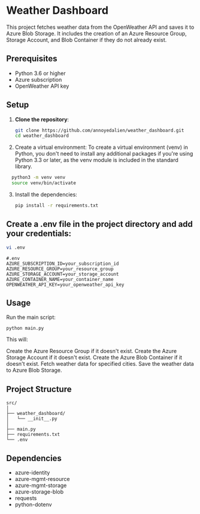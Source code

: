 # Weather Dashboard

This project fetches weather data from the OpenWeather API and saves it to Azure Blob Storage. It includes the creation of an Azure Resource Group, Storage Account, and Blob Container if they do not already exist.

## Prerequisites

- Python 3.6 or higher
- Azure subscription
- OpenWeather API key

## Setup

1. **Clone the repository**:
   ```bash
   git clone https://github.com/annoyedalien/weather_dashboard.git
   cd weather_dashboard
   ```
2. Create a virtual environment:
To create a virtual environment (venv) in Python, you don't need to install any additional packages if you're using Python 3.3 or later, as the venv module is included in the standard library. 
  ```bash
    python3 -m venv venv
    source venv/bin/activate
   ```
3. Install the dependencies:
    ```bash
    pip install -r requirements.txt
    ```
## Create a .env file in the project directory and add your credentials:
```bash
vi .env
```
```
#.env
AZURE_SUBSCRIPTION_ID=your_subscription_id
AZURE_RESOURCE_GROUP=your_resource_group
AZURE_STORAGE_ACCOUNT=your_storage_account
AZURE_CONTAINER_NAME=your_container_name
OPENWEATHER_API_KEY=your_openweather_api_key
```
## Usage
Run the main script:
```
python main.py
```
This will:

Create the Azure Resource Group if it doesn't exist.
Create the Azure Storage Account if it doesn't exist.
Create the Azure Blob Container if it doesn't exist.
Fetch weather data for specified cities.
Save the weather data to Azure Blob Storage.
## Project Structure
```
src/
│
├── weather_dashboard/
│   └── __init__.py
│
├── main.py
├── requirements.txt
└── .env
```
## Dependencies
- azure-identity
- azure-mgmt-resource
- azure-mgmt-storage
- azure-storage-blob
- requests
- python-dotenv
